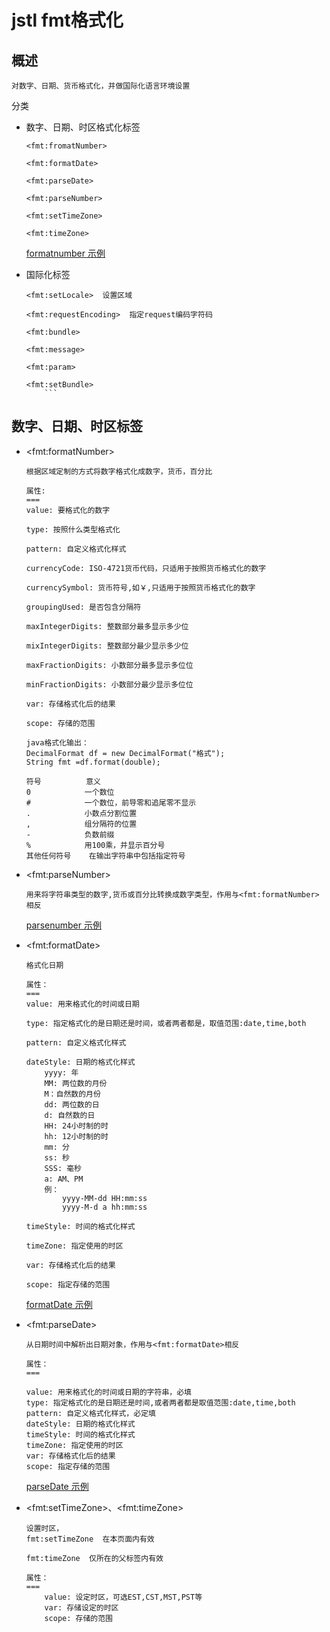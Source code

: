 jstl fmt格式化
==

## 概述
```text
对数字、日期、货币格式化，并做国际化语言环境设置
```
分类

* 数字、日期、时区格式化标签
    ```text
    <fmt:fromatNumber>
    
    <fmt:formatDate>
    
    <fmt:parseDate>
    
    <fmt:parseNumber>
    
    <fmt:setTimeZone>
    
    <fmt:timeZone>
    ```
    [formatnumber 示例](../jspProj/web/jstl/fmt/formatnumber.jsp)

* 国际化标签
    ```text
    <fmt:setLocale>  设置区域
    
    <fmt:requestEncoding>  指定request编码字符码
    
    <fmt:bundle>
    
    <fmt:message>
    
    <fmt:param>
    
    <fmt:setBundle>
        ```

## 数字、日期、时区标签
* \<fmt:formatNumber>
    ```text
    根据区域定制的方式将数字格式化成数字，货币，百分比  
    
    属性:
    ===
    value: 要格式化的数字
    
    type: 按照什么类型格式化
    
    pattern: 自定义格式化样式
    
    currencyCode: ISO-4721货币代码，只适用于按照货币格式化的数字
    
    currencySymbol: 货币符号,如￥,只适用于按照货币格式化的数字
    
    groupingUsed: 是否包含分隔符
    
    maxIntegerDigits: 整数部分最多显示多少位
    
    mixIntegerDigits: 整数部分最少显示多少位
    
    maxFractionDigits: 小数部分最多显示多位位
    
    minFractionDigits: 小数部分最少显示多位位
    
    var: 存储格式化后的结果
    
    scope: 存储的范围
    ```
    ```text
    java格式化输出：
    DecimalFormat df = new DecimalFormat("格式");
    String fmt =df.format(double);
  
    符号          意义
    0            一个数位
    #            一个数位，前导零和追尾零不显示
    .            小数点分割位置
    ,            组分隔符的位置
    -            负数前缀
    %            用100乘，并显示百分号
    其他任何符号    在输出字符串中包括指定符号
    ```
    
* \<fmt:parseNumber>
    ```text
    用来将字符串类型的数字,货币或百分比转换成数字类型，作用与<fmt:formatNumber> 相反
    ```

    [parsenumber 示例](../jspProj/web/jstl/fmt/parsenumber.jsp)

* \<fmt:formatDate>
    ```text
    格式化日期
    
    属性：
    ===
    value: 用来格式化的时间或日期
    
    type: 指定格式化的是日期还是时间，或者两者都是，取值范围:date,time,both
    
    pattern: 自定义格式化样式
    
    dateStyle: 日期的格式化样式
        yyyy: 年
        MM: 两位数的月份
        M：自然数的月份
        dd: 两位数的日
        d: 自然数的日
        HH: 24小时制的时
        hh: 12小时制的时
        mm: 分
        ss: 秒
        SSS: 毫秒
        a: AM、PM
        例：
            yyyy-MM-dd HH:mm:ss
            yyyy-M-d a hh:mm:ss
    
    timeStyle: 时间的格式化样式
    
    timeZone: 指定使用的时区
    
    var: 存储格式化后的结果
    
    scope: 指定存储的范围
    ```
    [formatDate 示例](../jspProj/web/jstl/fmt/formatdate.jsp)
    

* \<fmt:parseDate>
    ```text
    从日期时间中解析出日期对象，作用与<fmt:formatDate>相反
    
    属性：
    ===
    
    value: 用来格式化的时间或日期的字符串，必填
    type: 指定格式化的是日期还是时间,或者两者都是取值范围:date,time,both
    pattern: 自定义格式化样式，必定填
    dateStyle: 日期的格式化样式
    timeStyle: 时间的格式化样式
    timeZone: 指定使用的时区
    var: 存储格式化后的结果
    scope: 指定存储的范围
    ```
    [parseDate 示例](../jspProj/web/jstl/fmt/parsedate.jsp)

* \<fmt:setTimeZone>、\<fmt:timeZone>
    ```text
    设置时区，
    fmt:setTimeZone  在本页面内有效
    
    fmt:timeZone  仅所在的父标签内有效
    
    属性：
    ===
        value: 设定时区，可选EST,CST,MST,PST等 
        var: 存储设定的时区
        scope: 存储的范围
    
    ```